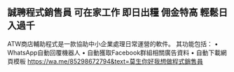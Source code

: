 誠聘程式銷售員
可在家工作
即日出糧
佣金特高
輕鬆日入過千 
- 
ATW商店輔助程式是一款協助中小企業處理日常運營的軟件。 
其功能包括： 
• WhatsApp自動回覆機器人
• 自動獲取Facebook群組相關廣告資料
• 自動下載網頁模板 
https://wa.me/85298672794&text=莫生你好我想做程式銷售員
